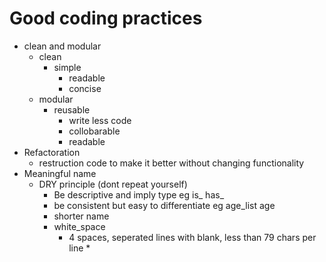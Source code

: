 # Good coding practices
* clean and modular
  * clean
	  * simple
		* readable
		* concise
  * modular
	  * reusable
		* write less code
		* collobarable
		* readable
* Refactoration
  * restruction code to make it better without changing functionality
* Meaningful name
  * DRY principle (dont repeat yourself)
	* Be descriptive and imply type eg is_ has_
	* be consistent but easy to differentiate eg age_list age
	* shorter name
	* white_space
	  * 4 spaces, seperated lines with blank, less than 79 chars per line
		*